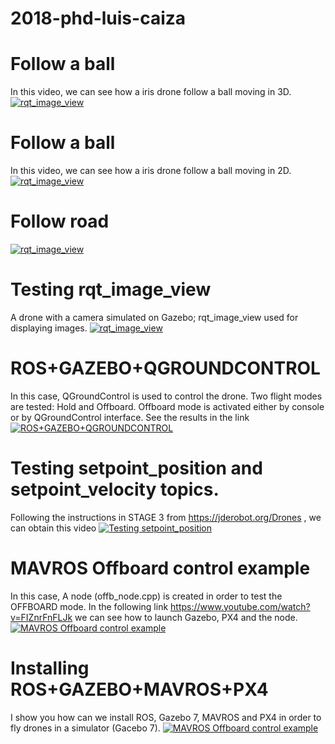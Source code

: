 # 2018-phd-luis-caiza
# Follow a ball
In this video, we can see how a iris drone follow a ball moving in 3D. 
[![rqt_image_view](http://img.youtube.com/vi/o_pl_DD5LU0/0.jpg)](http://www.youtube.com/watch?v=o_pl_DD5LU0)
# Follow a ball
In this video, we can see how a iris drone follow a ball moving in 2D. 
[![rqt_image_view](http://img.youtube.com/vi/SD_nXsinSxg/0.jpg)](http://www.youtube.com/watch?v=SD_nXsinSxg)
# Follow road
[![rqt_image_view](http://img.youtube.com/vi/vxJ0LD2OZ5w/0.jpg)](http://www.youtube.com/watch?v=vxJ0LD2OZ5w)
# Testing rqt_image_view
A drone with a camera simulated on Gazebo; rqt_image_view used for displaying images. 
[![rqt_image_view](http://img.youtube.com/vi/mj7I2wLfMrw/0.jpg)](http://www.youtube.com/watch?v=mj7I2wLfMrw)
# ROS+GAZEBO+QGROUNDCONTROL
In this case, QGroundControl is used to control the drone. Two flight modes are tested: Hold and Offboard. Offboard mode is activated either by console or by QGroundControl interface. See the results in the link
[![ROS+GAZEBO+QGROUNDCONTROL](http://img.youtube.com/vi/QP23CB4dT1Q&t=282s/0.jpg)](http://www.youtube.com/watch?v=QP23CB4dT1Q&t=282s)
# Testing setpoint_position and setpoint_velocity topics.
Following the instructions in STAGE 3 from https://jderobot.org/Drones , we can obtain this video
[![Testing setpoint_position](http://img.youtube.com/vi/2jksI-S3ojY/0.jpg)](http://www.youtube.com/watch?v=2jksI-S3ojY)
# MAVROS Offboard control example
In this case, A node (offb_node.cpp) is created in order to test the OFFBOARD mode. In the following link 
https://www.youtube.com/watch?v=FIZnrFnFLJk
we can see how to launch Gazebo, PX4 and the node.
[![MAVROS Offboard control example](http://img.youtube.com/vi/FIZnrFnFLJk/0.jpg)](http://www.youtube.com/watch?v=FIZnrFnFLJk)

# Installing ROS+GAZEBO+MAVROS+PX4
I show you how can we install ROS, Gazebo 7, MAVROS and  PX4 in order to fly drones in  a simulator (Gacebo 7).
[![MAVROS Offboard control example](http://img.youtube.com/vi/n_tRhM0I5V0/0.jpg)](http://www.youtube.com/watch?v=n_tRhM0I5V0)
